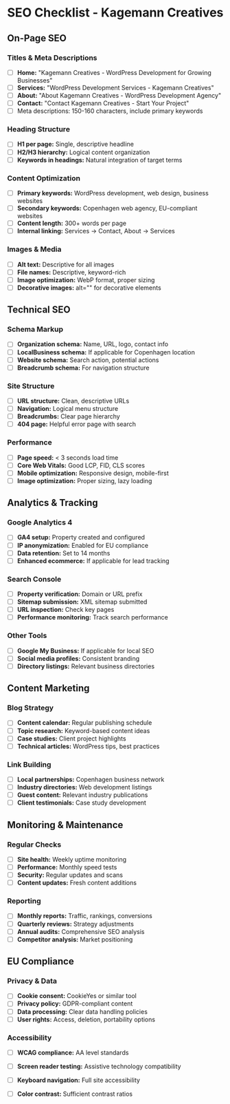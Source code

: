 # SEO Checklist - Kagemann Creatives

## On-Page SEO

### Titles & Meta Descriptions
- [ ] **Home:** "Kagemann Creatives - WordPress Development for Growing Businesses"
- [ ] **Services:** "WordPress Development Services - Kagemann Creatives"
- [ ] **About:** "About Kagemann Creatives - WordPress Development Agency"
- [ ] **Contact:** "Contact Kagemann Creatives - Start Your Project"
- [ ] Meta descriptions: 150-160 characters, include primary keywords

### Heading Structure
- [ ] **H1 per page:** Single, descriptive headline
- [ ] **H2/H3 hierarchy:** Logical content organization
- [ ] **Keywords in headings:** Natural integration of target terms

### Content Optimization
- [ ] **Primary keywords:** WordPress development, web design, business websites
- [ ] **Secondary keywords:** Copenhagen web agency, EU-compliant websites
- [ ] **Content length:** 300+ words per page
- [ ] **Internal linking:** Services → Contact, About → Services

### Images & Media
- [ ] **Alt text:** Descriptive for all images
- [ ] **File names:** Descriptive, keyword-rich
- [ ] **Image optimization:** WebP format, proper sizing
- [ ] **Decorative images:** alt="" for decorative elements

## Technical SEO

### Schema Markup
- [ ] **Organization schema:** Name, URL, logo, contact info
- [ ] **LocalBusiness schema:** If applicable for Copenhagen location
- [ ] **Website schema:** Search action, potential actions
- [ ] **Breadcrumb schema:** For navigation structure

### Site Structure
- [ ] **URL structure:** Clean, descriptive URLs
- [ ] **Navigation:** Logical menu structure
- [ ] **Breadcrumbs:** Clear page hierarchy
- [ ] **404 page:** Helpful error page with search

### Performance
- [ ] **Page speed:** < 3 seconds load time
- [ ] **Core Web Vitals:** Good LCP, FID, CLS scores
- [ ] **Mobile optimization:** Responsive design, mobile-first
- [ ] **Image optimization:** Proper sizing, lazy loading

## Analytics & Tracking

### Google Analytics 4
- [ ] **GA4 setup:** Property created and configured
- [ ] **IP anonymization:** Enabled for EU compliance
- [ ] **Data retention:** Set to 14 months
- [ ] **Enhanced ecommerce:** If applicable for lead tracking

### Search Console
- [ ] **Property verification:** Domain or URL prefix
- [ ] **Sitemap submission:** XML sitemap submitted
- [ ] **URL inspection:** Check key pages
- [ ] **Performance monitoring:** Track search performance

### Other Tools
- [ ] **Google My Business:** If applicable for local SEO
- [ ] **Social media profiles:** Consistent branding
- [ ] **Directory listings:** Relevant business directories

## Content Marketing

### Blog Strategy
- [ ] **Content calendar:** Regular publishing schedule
- [ ] **Topic research:** Keyword-based content ideas
- [ ] **Case studies:** Client project highlights
- [ ] **Technical articles:** WordPress tips, best practices

### Link Building
- [ ] **Local partnerships:** Copenhagen business network
- [ ] **Industry directories:** Web development listings
- [ ] **Guest content:** Relevant industry publications
- [ ] **Client testimonials:** Case study development

## Monitoring & Maintenance

### Regular Checks
- [ ] **Site health:** Weekly uptime monitoring
- [ ] **Performance:** Monthly speed tests
- [ ] **Security:** Regular updates and scans
- [ ] **Content updates:** Fresh content additions

### Reporting
- [ ] **Monthly reports:** Traffic, rankings, conversions
- [ ] **Quarterly reviews:** Strategy adjustments
- [ ] **Annual audits:** Comprehensive SEO analysis
- [ ] **Competitor analysis:** Market positioning

## EU Compliance

### Privacy & Data
- [ ] **Cookie consent:** CookieYes or similar tool
- [ ] **Privacy policy:** GDPR-compliant content
- [ ] **Data processing:** Clear data handling policies
- [ ] **User rights:** Access, deletion, portability options

### Accessibility
- [ ] **WCAG compliance:** AA level standards
- [ ] **Screen reader testing:** Assistive technology compatibility
- [ ] **Keyboard navigation:** Full site accessibility
- [ ] **Color contrast:** Sufficient contrast ratios

